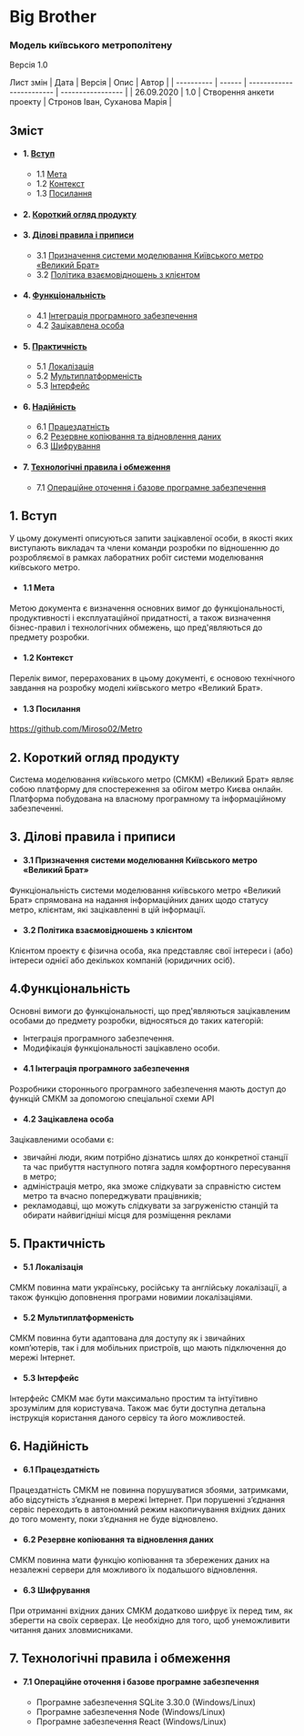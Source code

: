 # Big Brother
### Модель київського метрополітену

Версія 1.0

Лист змін
| Дата       | Версія |	Опис                     | Автор             |
| ---------- | ------ | ------------------------ | ----------------- |
| 26.09.2020 | 1.0    | Створення анкети проекту |	Стронов Іван, Суханова Марія   |

## Зміст
+ #### 1. [Вступ](#1-вступ-1)
  -	1.1 [Мета](#11-мета)
  -	1.2 [Контекст](#12-контекст)
  -	1.3 [Посилання](#13-посилання)
+ #### 2. [Короткий огляд продукту](#2-короткий-огляд-продукту-1)
+ #### 3. [Ділові правила і приписи](#3-ділові-правила-і-приписи-1)
  - 3.1 [Призначення cистеми моделювання Київського метро «Великий Брат»](#31-призначення-cистеми-моделювання-київського-метро-великий-брат)
  - 3.2 [Політика взаємовідношень з клієнтом](#32-політика-взаємовідношень-з-клієнтом)
+ #### 4. [Функціональність](#4-функціональність-1)
  - 4.1 [Інтеграція програмного забезпечення](#41-інтеграція-програмного-забезпечення)
  - 4.2 [Зацікавлена особа](#42-зацікавлена-особа)
+ #### 5. [Практичність](#5-практичність-1)
  - 5.1 [Локалізація](#51-локалізація)
  - 5.2 [Мультиплатформеність](#52-мультиплатформеність)
  - 5.3 [Інтерфейс](#53-інтерфейс)
+ #### 6. [Надійність](#6-надійність-1)
  - 6.1 [Працездатність](#61-працездатність)
  - 6.2 [Резервне копіювання та відновлення даних](#62-резервне-копіювання-та-відновлення-даних)
  - 6.3 [Шифрування](#63-шифрування)
+ #### 7. [Технологічні правила і обмеження](#7-технологічні-правила-і-обмеження-1)
  - 7.1 [Операційне оточення і базове програмне забезпечення](#71-операційне-оточення-і-базове-програмне-забезпечення)



## 1. Вступ
У цьому документі описуються запити зацікавленої особи, в якості яких виступають викладач та члени команди розробки по відношенню до розробляємої в рамках лаборатних робіт системи моделювання київського метро.
- #### 1.1 Мета
Метою документа є визначення основних вимог до функціональності, продуктивності і експлуатаційної придатності, а також визначення бізнес-правил і технологічних обмежень, що пред'являються до предмету розробки.
- #### 1.2 Контекст
Перелік вимог, перерахованих в цьому документі, є основою технічного завдання на розробку моделі київського метро «Великий Брат».
- #### 1.3 Посилання
https://github.com/Miroso02/Metro
## 2. Короткий огляд продукту
Система моделювання київського метро (СМКМ) «Великий Брат» являє собою платформу для спостереження за обігом метро Києва онлайн. Платформа побудована на власному програмному та інформаційному забезпеченні. 
## 3. Ділові правила і приписи
- #### 3.1 Призначення cистеми моделювання Київського метро «Великий Брат»
Функціональність системи моделювання київського метро «Великий Брат» спрямована на надання інформаційних даних щодо статусу метро, клієнтам, які зацікавленні в цій інформації.
- #### 3.2 Політика взаємовідношень з клієнтом
Клієнтом проекту є фізична особа, яка представляє свої інтереси і (або) інтереси однієї або декількох компаній (юридичних осіб). 
## 4.Функціональність
Основні вимоги до функціональності, що пред'являються зацікавленим особами до предмету розробки, відносяться до таких категорій:
+ Інтеграція програмного забезпечення.
+ Модифікація функціональності зацікавлено особи.
- #### 4.1 Інтеграція програмного забезпечення
Розробники стороннього програмного забезпечення мають доступ до функцій СМКМ за допомогою спеціальної схеми API
- #### 4.2 Зацікавлена особа
Зацікавленими особами є: 
- звичайні люди, яким потрібно дізнатись шлях до конкретної станції та час прибуття наступного потяга задля комфортного пересування в метро;
- адміністрація метро, яка зможе слідкувати за справністю систем метро та вчасно попереджувати працівників;
- рекламодавці, що можуть слідкувати за загруженістю станцій та обирати найвигідніші місця для розміщення реклами
## 5. Практичність
- #### 5.1 Локалізація
СМКМ повинна мати українську, російську та англійську локалізації, а також функцію доповнення програми новимии локалізаціями.
- #### 5.2 Мультиплатформеність
СМКМ повинна бути адаптована для доступу як і звичайних комп’ютерів, так і для мобільних пристроїв, що мають підключення до мережі Інтернет.
- #### 5.3 Інтерфейс
Інтерфейс СМКМ має бути максимально простим та інтуїтивно зрозумілим для користувача. Також має бути доступна детальна інструкція користання даного сервісу та його можливостей.
## 6. Надійність
- #### 6.1 Працездатність
Працездатність СМКМ не повинна порушуватися збоями, затримками, або відсутність з’єднання в мережі Інтернет. При порушенні з’єднання сервіс переходить в автономний режим накопичування вхідних даних до того моменту, поки з’єднання не буде відновлено.
- #### 6.2 Резервне копіювання та відновлення даних
СМКМ повинна мати функцію копіювання та збережених даних на незалежні сервери для можливого їх подальшого відновлення.
- #### 6.3 Шифрування
При отриманні вхідних даних СМКМ додатково шифрує їх перед тим, як зберегти на своїх серверах. Це необхідно для того, щоб унеможливити читання даних зловмисниками.
## 7. Технологічні правила і обмеження
- #### 7.1 Операційне оточення і базове програмне забезпечення
  + Програмне забезпечення SQLite 3.30.0 (Windows/Linux)
  + Програмне забезпечення Node (Windows/Linux) 
  + Програмне забезпечення React (Windows/Linux)


